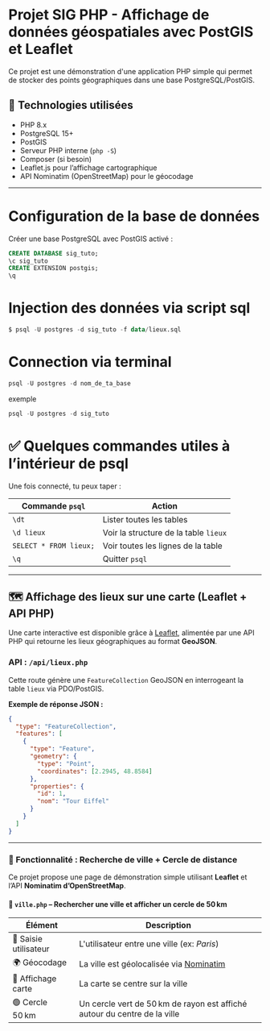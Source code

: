 # Projet SIG PHP - Affichage de données géospatiales avec PostGIS et Leaflet

Ce projet est une démonstration d'une application PHP simple qui permet de stocker des points géographiques dans une base PostgreSQL/PostGIS.


## 🧰 Technologies utilisées

- PHP 8.x
- PostgreSQL 15+
- PostGIS
- Serveur PHP interne (`php -S`)
- Composer (si besoin)
- Leaflet.js pour l’affichage cartographique
- API Nominatim (OpenStreetMap) pour le géocodage


---

# Configuration de la base de données
Créer une base PostgreSQL avec PostGIS activé :
```sql
CREATE DATABASE sig_tuto;
\c sig_tuto
CREATE EXTENSION postgis;
\q
```

# Injection des données via script sql
```sql
$ psql -U postgres -d sig_tuto -f data/lieux.sql
```

# Connection via terminal
```sql
psql -U postgres -d nom_de_ta_base
```
exemple
```sql
psql -U postgres -d sig_tuto
```

# ✅ Quelques commandes utiles à l’intérieur de psql
Une fois connecté, tu peux taper :

| Commande `psql`        | Action                                 |
|------------------------|----------------------------------------|
| `\dt`                  | Lister toutes les tables               |
| `\d lieux`             | Voir la structure de la table `lieux` |
| `SELECT * FROM lieux;` | Voir toutes les lignes de la table     |
| `\q`                   | Quitter `psql`                         |


---


## 🗺️ Affichage des lieux sur une carte (Leaflet + API PHP)

Une carte interactive est disponible grâce à [Leaflet](https://leafletjs.com/), alimentée par une API PHP qui retourne les lieux géographiques au format **GeoJSON**.

### API : `/api/lieux.php`

Cette route génère une `FeatureCollection` GeoJSON en interrogeant la table `lieux` via PDO/PostGIS.

**Exemple de réponse JSON :**
```json
{
  "type": "FeatureCollection",
  "features": [
    {
      "type": "Feature",
      "geometry": {
        "type": "Point",
        "coordinates": [2.2945, 48.8584]
      },
      "properties": {
        "id": 1,
        "nom": "Tour Eiffel"
      }
    }
  ]
}
```

---

### 🧭 Fonctionnalité : Recherche de ville + Cercle de distance

Ce projet propose une page de démonstration simple utilisant **Leaflet** et l’API **Nominatim d’OpenStreetMap**.

#### 📄 `ville.php` – Rechercher une ville et afficher un cercle de 50 km

| Élément               | Description                                                                 |
|-----------------------|-----------------------------------------------------------------------------|
| 🧭 Saisie utilisateur  | L'utilisateur entre une ville (ex: *Paris*)                                 |
| 🌍 Géocodage           | La ville est géolocalisée via [Nominatim](https://nominatim.openstreetmap.org/) |
| 🔵 Affichage carte     | La carte se centre sur la ville                                              |
| 🟢 Cercle 50 km        | Un cercle vert de 50 km de rayon est affiché autour du centre de la ville   |


